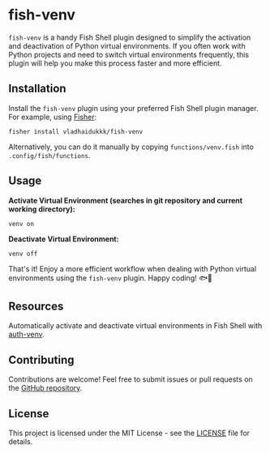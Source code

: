 # fish-venv

`fish-venv` is a handy Fish Shell plugin designed to simplify the activation and deactivation of Python virtual environments. If you often work with Python projects and need to switch virtual environments frequently, this plugin will help you make this process faster and more efficient.

## Installation

Install the `fish-venv` plugin using your preferred Fish Shell plugin manager. For example, using [Fisher](https://github.com/jorgebucaran/fisher):

```shell
fisher install vladhaidukkk/fish-venv
```

Alternatively, you can do it manually by copying `functions/venv.fish` into `.config/fish/functions`.

## Usage

**Activate Virtual Environment (searches in git repository and current working directory):**

```shell
venv on
```

**Deactivate Virtual Environment:**

```shell
venv off
```

That's it! Enjoy a more efficient workflow when dealing with Python virtual environments using the `fish-venv` plugin. Happy coding! 🐟🐍

## Resources

Automatically activate and deactivate virtual environments in Fish Shell with [auth-venv](https://github.com/nakulj/auto-venv).

## Contributing

Contributions are welcome! Feel free to submit issues or pull requests on the [GitHub repository](https://github.com/vladhaidukkk/fish-venv).

## License

This project is licensed under the MIT License - see the [LICENSE](LICENSE) file for details.
